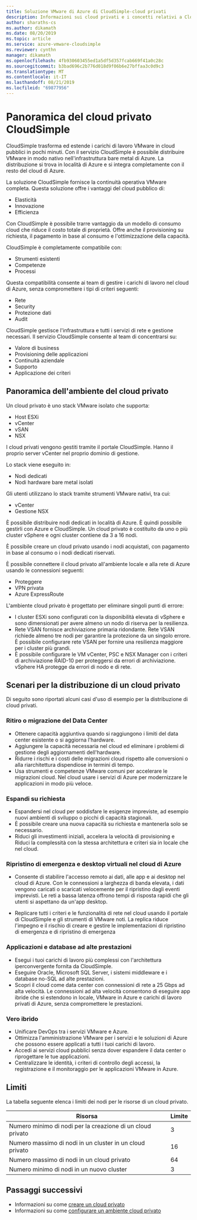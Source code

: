 ```yaml
---
title: Soluzione VMware di Azure di CloudSimple-cloud privati
description: Informazioni sui cloud privati e i concetti relativi a CloudSimple.
author: sharaths-cs
ms.author: dikamath
ms.date: 08/20/2019
ms.topic: article
ms.service: azure-vmware-cloudsimple
ms.reviewer: cynthn
manager: dikamath
ms.openlocfilehash: 4fb930603455ed1a5df5d357fcab669f41a0c28c
ms.sourcegitcommit: b3bad696c2b776d018d9f06b6e27bffaa3c0d9c3
ms.translationtype: MT
ms.contentlocale: it-IT
ms.lasthandoff: 08/21/2019
ms.locfileid: "69877956"
---
```

# <a name="cloudsimple-private-cloud-overview"></a>Panoramica del cloud privato CloudSimple

CloudSimple trasforma ed estende i carichi di lavoro VMware in cloud pubblici in pochi minuti. Con il servizio CloudSimple è possibile distribuire VMware in modo nativo nell'infrastruttura bare metal di Azure. La distribuzione si trova in località di Azure e si integra completamente con il resto del cloud di Azure.

La soluzione CloudSimple fornisce la continuità operativa VMware completa. Questa soluzione offre i vantaggi del cloud pubblico di:

* Elasticità
* Innovazione
* Efficienza

Con CloudSimple è possibile trarre vantaggio da un modello di consumo cloud che riduce il costo totale di proprietà. Offre anche il provisioning su richiesta, il pagamento in base al consumo e l'ottimizzazione della capacità.

CloudSimple è completamente compatibile con:

* Strumenti esistenti
* Competenze
* Processi

Questa compatibilità consente ai team di gestire i carichi di lavoro nel cloud di Azure, senza compromettere i tipi di criteri seguenti:

* Rete
* Security  
* Protezione dati  
* Audit

CloudSimple gestisce l'infrastruttura e tutti i servizi di rete e gestione necessari. Il servizio CloudSimple consente al team di concentrarsi su:

* Valore di business
* Provisioning delle applicazioni
* Continuità aziendale
* Supporto
* Applicazione dei criteri

## <a name="private-cloud-environment-overview"></a>Panoramica dell'ambiente del cloud privato

Un cloud privato è uno stack VMware isolato che supporta:

* Host ESXi
* vCenter
* vSAN
* NSX

I cloud privati vengono gestiti tramite il portale CloudSimple. Hanno il proprio server vCenter nel proprio dominio di gestione.

Lo stack viene eseguito in:

* Nodi dedicati
* Nodi hardware bare metal isolati

Gli utenti utilizzano lo stack tramite strumenti VMware nativi, tra cui:

* vCenter
* Gestione NSX

È possibile distribuire nodi dedicati in località di Azure. È quindi possibile gestirli con Azure e CloudSimple. Un cloud privato è costituito da uno o più cluster vSphere e ogni cluster contiene da 3 a 16 nodi.

È possibile creare un cloud privato usando i nodi acquistati, con pagamento in base al consumo o i nodi dedicati riservati.

È possibile connettere il cloud privato all'ambiente locale e alla rete di Azure usando le connessioni seguenti:

* Proteggere
* VPN privata
* Azure ExpressRoute

L'ambiente cloud privato è progettato per eliminare singoli punti di errore:

* I cluster ESXi sono configurati con la disponibilità elevata di vSphere e sono dimensionati per avere almeno un nodo di riserva per la resilienza.
* Rete VSAN fornisce archiviazione primaria ridondante. Rete VSAN richiede almeno tre nodi per garantire la protezione da un singolo errore. È possibile configurare rete VSAN per fornire una resilienza maggiore per i cluster più grandi.
* È possibile configurare le VM vCenter, PSC e NSX Manager con i criteri di archiviazione RAID-10 per proteggersi da errori di archiviazione. vSphere HA protegge da errori di nodo e di rete.

## <a name="scenarios-for-deploying-a-private-cloud"></a>Scenari per la distribuzione di un cloud privato

Di seguito sono riportati alcuni casi d'uso di esempio per la distribuzione di cloud privati.

### <a name="data-center-retirement-or-migration"></a>Ritiro o migrazione del Data Center

* Ottenere capacità aggiuntiva quando si raggiungono i limiti del data center esistente o si aggiorna l'hardware.
* Aggiungere la capacità necessaria nel cloud ed eliminare i problemi di gestione degli aggiornamenti dell'hardware.
* Ridurre i rischi e i costi delle migrazioni cloud rispetto alle conversioni o alla riarchitettura dispendiose in termini di tempo.
* Usa strumenti e competenze VMware comuni per accelerare le migrazioni cloud. Nel cloud usare i servizi di Azure per modernizzare le applicazioni in modo più veloce.

### <a name="expand-on-demand"></a>Espandi su richiesta

* Espandersi nel cloud per soddisfare le esigenze impreviste, ad esempio nuovi ambienti di sviluppo o picchi di capacità stagionali.
* È possibile creare una nuova capacità su richiesta e mantenerla solo se necessario.
* Riduci gli investimenti iniziali, accelera la velocità di provisioning e Riduci la complessità con la stessa architettura e criteri sia in locale che nel cloud.

### <a name="disaster-recovery-and-virtual-desktops-in-the-azure-cloud"></a>Ripristino di emergenza e desktop virtuali nel cloud di Azure

* Consente di stabilire l'accesso remoto ai dati, alle app e ai desktop nel cloud di Azure. Con le connessioni a larghezza di banda elevata, i dati vengono caricati o scaricati velocemente per il ripristino dagli eventi imprevisti. Le reti a bassa latenza offrono tempi di risposta rapidi che gli utenti si aspettano da un'app desktop.

* Replicare tutti i criteri e le funzionalità di rete nel cloud usando il portale di CloudSimple e gli strumenti di VMware noti. La replica riduce l'impegno e il rischio di creare e gestire le implementazioni di ripristino di emergenza e di ripristino di emergenza

### <a name="high-performance-applications-and-databases"></a>Applicazioni e database ad alte prestazioni

* Esegui i tuoi carichi di lavoro più complessi con l'architettura iperconvergente fornita da CloudSimple.
* Eseguire Oracle, Microsoft SQL Server, i sistemi middleware e i database no-SQL ad alte prestazioni.
* Scopri il cloud come data center con connessioni di rete a 25 Gbps ad alta velocità. Le connessioni ad alta velocità consentono di eseguire app ibride che si estendono in locale, VMware in Azure e carichi di lavoro privati di Azure, senza compromettere le prestazioni.

### <a name="true-hybrid"></a>Vero ibrido

* Unificare DevOps tra i servizi VMware e Azure.
* Ottimizza l'amministrazione VMware per i servizi e le soluzioni di Azure che possono essere applicati a tutti i tuoi carichi di lavoro.
* Accedi ai servizi cloud pubblici senza dover espandere il data center o riprogettare le tue applicazioni.
* Centralizzare le identità, i criteri di controllo degli accessi, la registrazione e il monitoraggio per le applicazioni VMware in Azure.

## <a name="limits"></a>Limiti

La tabella seguente elenca i limiti dei nodi per le risorse di un cloud privato.

| Risorsa | Limite |
|----------|-------|
| Numero minimo di nodi per la creazione di un cloud privato | 3 |
| Numero massimo di nodi in un cluster in un cloud privato | 16 |
| Numero massimo di nodi in un cloud privato | 64 |
| Numero minimo di nodi in un nuovo cluster | 3 |

## <a name="next-steps"></a>Passaggi successivi

* Informazioni su come [creare un cloud privato](create-private-cloud.md)
* Informazioni su come [configurare un ambiente cloud privato](quickstart-create-private-cloud.md)
